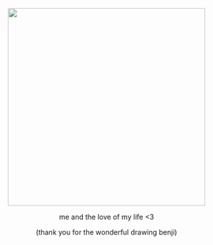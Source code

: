 <div id="header" align="center">

<img src="https://file.garden/Z3bN9S1OK095pmVR/Untitled4_20250223054011.png" width='400' height='400'>

<div id="header" align="center">

me and the love of my life <3
<div>
(thank you for the wonderful drawing benji)
